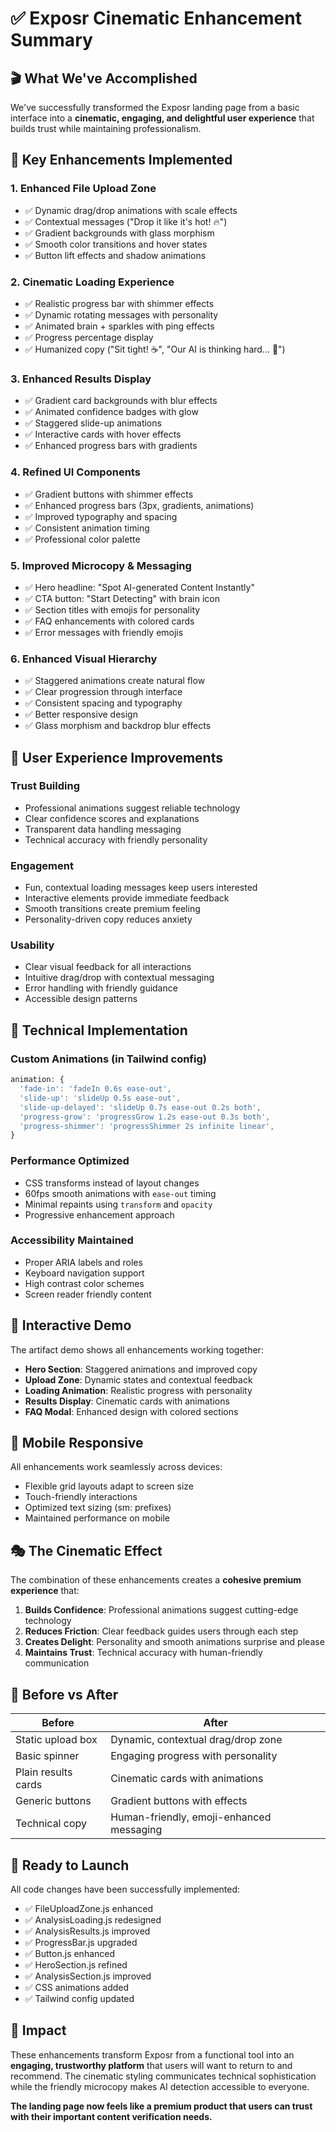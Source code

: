 # ✅ Exposr Cinematic Enhancement Summary

## 🎬 What We've Accomplished

We've successfully transformed the Exposr landing page from a basic interface into a **cinematic, engaging, and delightful user experience** that builds trust while maintaining professionalism.

## 🚀 Key Enhancements Implemented

### 1. **Enhanced File Upload Zone** 
- ✅ Dynamic drag/drop animations with scale effects
- ✅ Contextual messages ("Drop it like it's hot! 🔥")  
- ✅ Gradient backgrounds with glass morphism
- ✅ Smooth color transitions and hover states
- ✅ Button lift effects and shadow animations

### 2. **Cinematic Loading Experience**
- ✅ Realistic progress bar with shimmer effects
- ✅ Dynamic rotating messages with personality
- ✅ Animated brain + sparkles with ping effects  
- ✅ Progress percentage display
- ✅ Humanized copy ("Sit tight! ☕", "Our AI is thinking hard... 🤔")

### 3. **Enhanced Results Display**
- ✅ Gradient card backgrounds with blur effects
- ✅ Animated confidence badges with glow
- ✅ Staggered slide-up animations
- ✅ Interactive cards with hover effects
- ✅ Enhanced progress bars with gradients

### 4. **Refined UI Components**
- ✅ Gradient buttons with shimmer effects
- ✅ Enhanced progress bars (3px, gradients, animations)
- ✅ Improved typography and spacing
- ✅ Consistent animation timing
- ✅ Professional color palette

### 5. **Improved Microcopy & Messaging**
- ✅ Hero headline: "Spot AI-generated Content Instantly"
- ✅ CTA button: "Start Detecting" with brain icon
- ✅ Section titles with emojis for personality
- ✅ FAQ enhancements with colored cards
- ✅ Error messages with friendly emojis

### 6. **Enhanced Visual Hierarchy**
- ✅ Staggered animations create natural flow
- ✅ Clear progression through interface
- ✅ Consistent spacing and typography
- ✅ Better responsive design
- ✅ Glass morphism and backdrop blur effects

## 🎯 User Experience Improvements

### **Trust Building**
- Professional animations suggest reliable technology
- Clear confidence scores and explanations
- Transparent data handling messaging
- Technical accuracy with friendly personality

### **Engagement**
- Fun, contextual loading messages keep users interested
- Interactive elements provide immediate feedback
- Smooth transitions create premium feeling
- Personality-driven copy reduces anxiety

### **Usability**  
- Clear visual feedback for all interactions
- Intuitive drag/drop with contextual messaging
- Error handling with friendly guidance
- Accessible design patterns

## 🎨 Technical Implementation

### **Custom Animations** (in Tailwind config)
```javascript
animation: {
  'fade-in': 'fadeIn 0.6s ease-out',
  'slide-up': 'slideUp 0.5s ease-out', 
  'slide-up-delayed': 'slideUp 0.7s ease-out 0.2s both',
  'progress-grow': 'progressGrow 1.2s ease-out 0.3s both',
  'progress-shimmer': 'progressShimmer 2s infinite linear',
}
```

### **Performance Optimized**
- CSS transforms instead of layout changes
- 60fps smooth animations with `ease-out` timing
- Minimal repaints using `transform` and `opacity`
- Progressive enhancement approach

### **Accessibility Maintained**
- Proper ARIA labels and roles
- Keyboard navigation support
- High contrast color schemes
- Screen reader friendly content

## 🧪 Interactive Demo

The artifact demo shows all enhancements working together:
- **Hero Section**: Staggered animations and improved copy
- **Upload Zone**: Dynamic states and contextual feedback  
- **Loading Animation**: Realistic progress with personality
- **Results Display**: Cinematic cards with animations
- **FAQ Modal**: Enhanced design with colored sections

## 📱 Mobile Responsive

All enhancements work seamlessly across devices:
- Flexible grid layouts adapt to screen size
- Touch-friendly interactions
- Optimized text sizing (sm: prefixes)
- Maintained performance on mobile

## 🎭 The Cinematic Effect

The combination of these enhancements creates a **cohesive premium experience** that:

1. **Builds Confidence**: Professional animations suggest cutting-edge technology
2. **Reduces Friction**: Clear feedback guides users through each step  
3. **Creates Delight**: Personality and smooth animations surprise and please
4. **Maintains Trust**: Technical accuracy with human-friendly communication

## 🔄 Before vs After

| Before | After |
|--------|-------|
| Static upload box | Dynamic, contextual drag/drop zone |
| Basic spinner | Engaging progress with personality |
| Plain results cards | Cinematic cards with animations |
| Generic buttons | Gradient buttons with effects |
| Technical copy | Human-friendly, emoji-enhanced messaging |

## 🚀 Ready to Launch

All code changes have been successfully implemented:
- ✅ FileUploadZone.js enhanced
- ✅ AnalysisLoading.js redesigned  
- ✅ AnalysisResults.js improved
- ✅ ProgressBar.js upgraded
- ✅ Button.js enhanced
- ✅ HeroSection.js refined
- ✅ AnalysisSection.js improved
- ✅ CSS animations added
- ✅ Tailwind config updated

## 🎯 Impact

These enhancements transform Exposr from a functional tool into an **engaging, trustworthy platform** that users will want to return to and recommend. The cinematic styling communicates technical sophistication while the friendly microcopy makes AI detection accessible to everyone.

**The landing page now feels like a premium product that users can trust with their important content verification needs.**